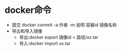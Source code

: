# docker命令
- 提交
docker commit -a 作者 -m 说明 容器id 镜像名称
- 导出和导入镜像
	- 导出:docker export 镜像id > 路径/xx.tar
	- 导入:docker import xx.tar